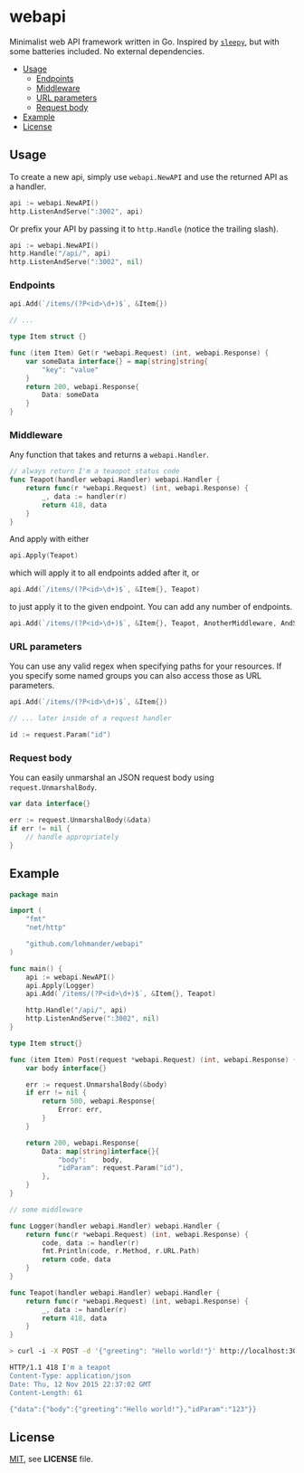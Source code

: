 # webapi

Minimalist web API framework written in Go. Inspired by [`sleepy`](https://github.com/dougblack/sleepy), but with some batteries included. No external dependencies.

- [Usage](#usage)
    + [Endpoints](#endpoints)
    + [Middleware](#middleware)
    + [URL parameters](#url-parameters)
    + [Request body](#request-body)
- [Example](#example)
- [License](#license)



## Usage

To create a new api, simply use `webapi.NewAPI` and use the returned API as a handler.

```go
api := webapi.NewAPI()
http.ListenAndServe(":3002", api)
```

Or prefix your API by passing it to `http.Handle` (notice the trailing slash).

```go
api := webapi.NewAPI()
http.Handle("/api/", api)
http.ListenAndServe(":3002", nil)
```

### Endpoints

```go
api.Add(`/items/(?P<id>\d+)$`, &Item{})

// ...

type Item struct {}

func (item Item) Get(r *webapi.Request) (int, webapi.Response) {
    var someData interface{} = map[string]string{
        "key": "value"
    }
    return 200, webapi.Response{
        Data: someData
    }
}
```

### Middleware

Any function that takes and returns a `webapi.Handler`.

```go
// always return I'm a teaopot status code
func Teapot(handler webapi.Handler) webapi.Handler {
    return func(r *webapi.Request) (int, webapi.Response) {
        _, data := handler(r)
        return 418, data
    }
}
```

And apply with either

```go
api.Apply(Teapot)
```

which will apply it to all endpoints added after it, or 

```go
api.Add(`/items/(?P<id>\d+)$`, &Item{}, Teapot)
```

to just apply it to the given endpoint. You can add any number of endpoints.

```go
api.Add(`/items/(?P<id>\d+)$`, &Item{}, Teapot, AnotherMiddleware, AndSoOn)
```

### URL parameters

You can use any valid regex when specifying paths for your resources. If you specify some named groups you can also access those as URL parameters.

```go
api.Add(`/items/(?P<id>\d+)$`, &Item{})

// ... later inside of a request handler

id := request.Param("id")
```

### Request body

You can easily unmarshal an JSON request body using `request.UnmarshalBody`.

```go
var data interface{}

err := request.UnmarshalBody(&data)
if err != nil {
    // handle appropriately 
}
```

## Example

```go
package main

import (
    "fmt"
    "net/http"

    "github.com/lohmander/webapi"
)

func main() {
    api := webapi.NewAPI()
    api.Apply(Logger)
    api.Add(`/items/(?P<id>\d+)$`, &Item{}, Teapot)

    http.Handle("/api/", api)
    http.ListenAndServe(":3002", nil)
}

type Item struct{}

func (item Item) Post(request *webapi.Request) (int, webapi.Response) {
    var body interface{}

    err := request.UnmarshalBody(&body)
    if err != nil {
        return 500, webapi.Response{
            Error: err,
        }
    }

    return 200, webapi.Response{
        Data: map[string]interface{}{
            "body":    body,
            "idParam": request.Param("id"),
        },
    }
}

// some middleware

func Logger(handler webapi.Handler) webapi.Handler {
    return func(r *webapi.Request) (int, webapi.Response) {
        code, data := handler(r)
        fmt.Println(code, r.Method, r.URL.Path)
        return code, data
    }
}

func Teapot(handler webapi.Handler) webapi.Handler {
    return func(r *webapi.Request) (int, webapi.Response) {
        _, data := handler(r)
        return 418, data
    }
}

```
```sh
> curl -i -X POST -d '{"greeting": "Hello world!"}' http://localhost:3002/api/items/123

HTTP/1.1 418 I'm a teapot
Content-Type: application/json
Date: Thu, 12 Nov 2015 22:37:02 GMT
Content-Length: 61

{"data":{"body":{"greeting":"Hello world!"},"idParam":"123"}}
```

## License

[MIT](https://github.com/lohmander/webapi/blob/master/LICENSE), see **LICENSE** file.
